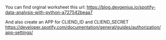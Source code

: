 You can find orginal worksheet this url:
https://blog.devgenius.io/spotify-data-analysis-with-python-a727542beaa7

And also create an APP for CLIEND_ID and CLIEND_SECRET
https://developer.spotify.com/documentation/general/guides/authorization/app-settings/
